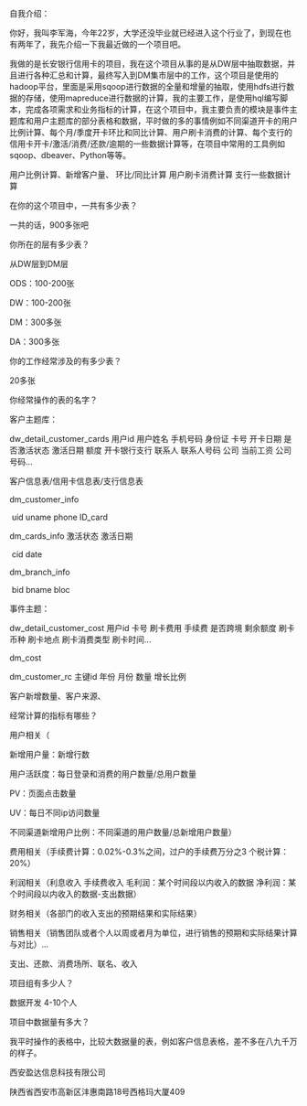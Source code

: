 自我介绍：

​		你好，我叫李军海，今年22岁，大学还没毕业就已经进入这个行业了，到现在也有两年了，我先介绍一下我最近做的一个项目吧。

​		我做的是长安银行信用卡的项目，我在这个项目从事的是从DW层中抽取数据，并且进行各种汇总和计算，最终写入到DM集市层中的工作，这个项目是使用的hadoop平台，里面是采用sqoop进行数据的全量和增量的抽取，使用hdfs进行数据的存储，使用mapreduce进行数据的计算，我的主要工作，是使用hql编写脚本，完成各项需求和业务指标的计算，在这个项目中，我主要负责的模块是事件主题库和用户主题库的部分表格和数据，平时做的多的事情例如不同渠道开卡的用户比例计算、每个月/季度开卡环比和同比计算、用户刷卡消费的计算、每个支行的信用卡开卡/激活/消费/还款/逾期的一些数据计算等，在项目中常用的工具例如sqoop、dbeaver、Python等等。

用户比例计算、新增客户量、
环比/同比计算
用户刷卡消费计算
支行一些数据计算



在你的这个项目中，一共有多少表？

一共的话，900多张吧



你所在的层有多少表？

从DW层到DM层

ODS：100-200张

DW：100-200张

DM：300多张

DA：300多张



你的工作经常涉及的有多少表？

20多张



你经常操作的表的名字？

客户主题库：

dw_detail_customer_cards
用户id  用户姓名  手机号码  身份证  卡号  开卡日期  是否激活状态  激活日期  额度  开卡银行支行  联系人  联系人号码  公司  当前工资  公司号码...

客户信息表/信用卡信息表/支行信息表

dm_customer_info

​		uid   uname   phone  ID_card

dm_cards_info 激活状态 激活日期

​		cid date 

dm_branch_info

​		bid bname bloc

事件主题：

dw_detail_customer_cost
用户id  卡号  刷卡费用  手续费  是否跨境  剩余额度  刷卡币种  刷卡地点  刷卡消费类型  刷卡时间...

dm_cost

dm_customer_rc
主键id  年份  月份  数量  增长比例





客户新增数量、客户来源、

经常计算的指标有哪些？

用户相关（

新增用户量：新增行数  

用户活跃度：每日登录和消费的用户数量/总用户数量  

PV：页面点击数量  

UV：每日不同ip访问数量  

不同渠道新增用户比例：不同渠道的用户数量/总新增用户数量）  

费用相关（手续费计算：0.02%-0.3%之间，过户的手续费万分之3  个税计算：20%）  

利润相关（利息收入  手续费收入  毛利润：某个时间段以内收入的数据  净利润：某个时间段以内收入的数据-支出数据）  

财务相关（各部门的收入支出的预期结果和实际结果）  

销售相关（销售团队或者个人以周或者月为单位，进行销售的预期和实际结果计算与对比）...



支出、还款、消费场所、联名、收入







项目组有多少人？

数据开发  4-10个人



项目中数据量有多大？

我平时操作的表格中，比较大数据量的表，例如客户信息表格，差不多在八九千万的样子。





西安盈达信息科技有限公司

陕西省西安市高新区沣惠南路18号西格玛大厦409